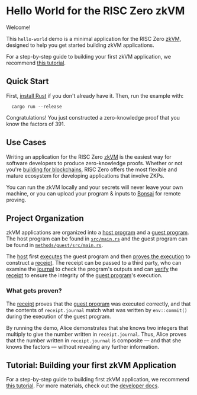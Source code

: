 # Hello World for the RISC Zero zkVM

Welcome!

This `hello-world` demo is a minimal application for the RISC Zero [zkVM], designed to help you get started building zkVM applications.

For a step-by-step guide to building your first zkVM application, we recommend [this tutorial].

## Quick Start
First, [install Rust] if you don't already have it.
Then, run the example with:
```
  cargo run --release
```

Congratulations! You just constructed a zero-knowledge proof that you know the factors of 391.

[install Rust]: https://doc.rust-lang.org/cargo/getting-started/installation.html

## Use Cases

Writing an application for the RISC Zero [zkVM] is the easiest way for software developers to produce zero-knowledge proofs.
Whether or not you're [building for blockchains], RISC Zero offers the most flexible and mature ecosystem for developing applications that involve ZKPs.

You can run the zkVM locally and your secrets will never leave your own machine, or you can upload your program & inputs to [Bonsai] for remote proving.

## Project Organization
zkVM applications are organized into a [host program] and a [guest program].
The host program can be found in [`src/main.rs`](src/main.rs) and the guest program can be found in [`methods/guest/src/main.rs`](methods/guest/src/main.rs).

The [host] first [executes] the guest program and then [proves the execution] to construct a [receipt].
The receipt can be passed to a third party, who can examine the [journal] to check the program's outputs and can [verify] the [receipt] to ensure the integrity of the [guest program]'s execution.

[`src/main.rs`]: /src/main.rs
[`methods/guest/src/main.rs`]: methods/guest/src/main.rs
[host]: https://dev.risczero.com/terminology#host
[executes]: https://dev.risczero.com/terminology#execute
[guest program]: https://dev.risczero.com/terminology#guest-program
[host program]: https://dev.risczero.com/terminology#host-program
[proves the execution]: https://dev.risczero.com/terminology#prove
[receipt]: https://dev.risczero.com/terminology#receipt
[verify]: https://dev.risczero.com/terminology#verify
[journal]: https://dev.risczero.com/terminology#journal

### What gets proven?
The [receipt] proves that the [guest program] was executed correctly, and that the contents of `receipt.journal` match what was written by `env::commit()` during the execution of the guest program.

By running the demo, Alice demonstrates that she knows two integers that multiply to give the number written in `receipt.journal`.
Thus, Alice proves that the number written in `receipt.journal` is composite — and that she knows the factors — without revealing any further information.

[receipt]: https://dev.risczero.com/terminology#receipt
[journal]: https://dev.risczero.com/terminology#journal
[guest program]: https://dev.risczero.com/terminology#guest-program
[zkVM]: https://dev.risczero.com/zkvm
[building for blockchains]: https://twitter.com/RiscZero/status/1677316664772132864
[application]: https://dev.risczero.com/zkvm/developer-guide/zkvm-app-structure
[Bonsai]: https://dev.bonsai.xyz

## Tutorial: Building your first zkVM Application
For a step-by-step guide to building first zkVM application, we recommend [this tutorial]. For more materials, check out the [developer docs].

[RISC Zero]: https://risczero.com
[this tutorial]: https://github.com/risc0/risc0/tree/main/examples/hello-world/tutorial.md
[developer docs]: https://dev.risczero.com/zkvm





